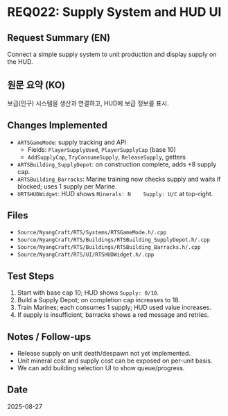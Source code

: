 # REQ022: Supply System and HUD UI

## Request Summary (EN)
Connect a simple supply system to unit production and display supply on the HUD.

## 원문 요약 (KO)
보급(인구) 시스템을 생산과 연결하고, HUD에 보급 정보를 표시.

## Changes Implemented
- `ARTSGameMode`: supply tracking and API
  - Fields: `PlayerSupplyUsed`, `PlayerSupplyCap` (base 10)
  - `AddSupplyCap`, `TryConsumeSupply`, `ReleaseSupply`, getters
- `ARTSBuilding_SupplyDepot`: on construction complete, adds +8 supply cap.
- `ARTSBuilding_Barracks`: Marine training now checks supply and waits if blocked; uses 1 supply per Marine.
- `URTSHUDWidget`: HUD shows `Minerals: N    Supply: U/C` at top-right.

## Files
- `Source/NyangCraft/RTS/Systems/RTSGameMode.h/.cpp`
- `Source/NyangCraft/RTS/Buildings/RTSBuilding_SupplyDepot.h/.cpp`
- `Source/NyangCraft/RTS/Buildings/RTSBuilding_Barracks.h/.cpp`
- `Source/NyangCraft/RTS/UI/RTSHUDWidget.h/.cpp`

## Test Steps
1. Start with base cap 10; HUD shows `Supply: 0/10`.
2. Build a Supply Depot; on completion cap increases to 18.
3. Train Marines; each consumes 1 supply; HUD used value increases.
4. If supply is insufficient, barracks shows a red message and retries.

## Notes / Follow-ups
- Release supply on unit death/despawn not yet implemented.
- Unit mineral cost and supply cost can be exposed on per-unit basis.
- We can add building selection UI to show queue/progress.

## Date
2025-08-27

